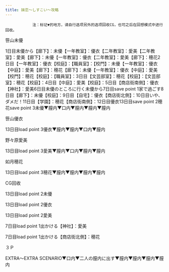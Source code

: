 ```yaml
---
title: 妹恋～しすこい～攻略
---
```


                注：标记▼的地方，请自行选项另外的选项回收CG，也可之后在回想模式中进行回收。

笹山未優

1日目未優から【廊下】：未優【一年教室】：優衣【二年教室】：愛美【二年教室】：愛美【廊下】：未優【一年教室】：優衣【二年教室】：愛美【廊下】：穂花2日目【一年教室】：優衣【校庭】：【職員室】：【校門】：未優【一年教室】：優衣【中庭】：愛美【廊下】：穂花【廊下】：未優【一年教室】：優衣【中庭】：愛美【校門】：穂花【校庭】：【職員室】：3日目【文芸部室】：穂花【校庭】：【文芸部室】：穂花【校庭】：4日目【中庭】：愛美【校庭】：5日目【商店街南側】：優衣【神社】：愛美6日目未優のところに行く未優から7日目save point 1家で過ごす8日目【廊下】：未優【校庭】：9日目【自宅】：優衣【商店街北側】：10日目いや、ダメだ！11日目【学園】：穂花【商店街南側】：12日目優衣13日目save point 2穂花save point 3未優▼膣内▼口内▼膣内▼膣内▼膣内

笹山優衣

13日目load point 3優衣▼膣内▼膣内▼口内▼膣内

野々原愛美

13日目load point 3愛美▼膣内▼口内▼膣内▼膣内

如月穂花

13日目load point 3穂花▼膣内▼膣内▼膣内▼膣内

CG回收

13日目load point 2未優

13日目load point 2優衣

13日目load point 2愛美

7日目load point 1出かける【神社】：愛美

7日目load point 1出かける【商店街北側】：穂花

３Ｐ

EXTRA～EXTRA SCENARIO▼口内▼二人の膣内に出す▼膣内▼膣内▼膣内▼膣内
              
